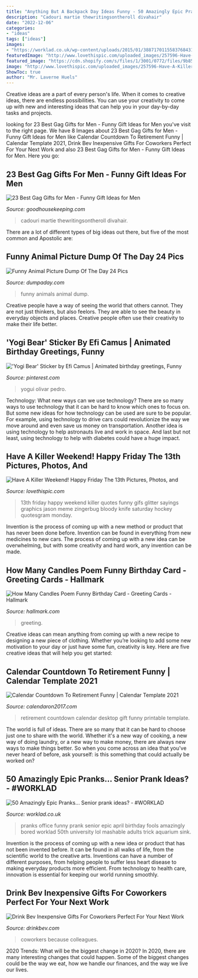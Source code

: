 ```yaml
---
title: "Anything But A Backpack Day Ideas Funny - 50 Amazingly Epic Pranks... Senior Prank Ideas?"
description: "Cadouri martie thewritingsontheroll divahair"
date: "2022-12-06"
categories:
- "ideas"
tags: ["ideas"]
images:
- "https://worklad.co.uk/wp-content/uploads/2015/01/3887170115583768431.jpg"
featuredImage: "http://www.lovethispic.com/uploaded_images/257596-Have-A-Killer-Weekend-Happy-Friday-The-13th.gif"
featured_image: "https://cdn.shopify.com/s/files/1/3001/0772/files/9b85c1aa-5997-495c-9318-efaa0d1e913c_480x480.jpg?v=1605903116"
image: "http://www.lovethispic.com/uploaded_images/257596-Have-A-Killer-Weekend-Happy-Friday-The-13th.gif"
ShowToc: true
author: "Mr. Laverne Huels"
---
```



Creative ideas are a part of every person's life. When it comes to creative ideas, there are endless possibilities. You can use your creativity to come up with new and interesting ideas that can help you in your day-by-day tasks and projects. 

	

		
looking for 23 Best Gag Gifts for Men - Funny Gift Ideas for Men you've visit to the right page. We have 8 Images about 23 Best Gag Gifts for Men - Funny Gift Ideas for Men like Calendar Countdown To Retirement Funny | Calendar Template 2021, Drink Bev Inexpensive Gifts For Coworkers Perfect For Your Next Work and also 23 Best Gag Gifts for Men - Funny Gift Ideas for Men. Here you go:
		
    
## 23 Best Gag Gifts For Men - Funny Gift Ideas For Men

<img loading=lazy src="https://hips.hearstapps.com/vader-prod.s3.amazonaws.com/1556552003-gag-gifts-for-men-thewritingsontheroll-official-retirement-papers-1556551984.jpg?crop=0.6662468513853904xw:1xh;center,top&amp;resize=480:*" onerror="this.onerror=null;this.src='https://tse4.mm.bing.net/th?id=OIP.MhRVVE0fzF2qWpfx3BooegHaHa&amp;pid=15.1';" alt="23 Best Gag Gifts for Men - Funny Gift Ideas for Men">

_Source: goodhousekeeping.com_

>cadouri martie thewritingsontheroll divahair. 

	

There are a lot of different types of big ideas out there, but five of the most common and Apostolic are: 

    
## Funny Animal Picture Dump Of The Day 24 Pics

<img loading=lazy src="http://www.dumpaday.com/wp-content/uploads/2018/02/funny-animals-15-3.jpg" onerror="this.onerror=null;this.src='https://tse1.mm.bing.net/th?id=OIP.5uOOFgXj3hwZPeZ26qqAowHaJ4&amp;pid=15.1';" alt="Funny Animal Picture Dump Of The Day 24 Pics">

_Source: dumpaday.com_

>funny animals animal dump. 

	

Creative people have a way of seeing the world that others cannot. They are not just thinkers, but also feelors. They are able to see the beauty in everyday objects and places. Creative people often use their creativity to make their life better.

    
## &#039;Yogi Bear&#039; Sticker By Efi Camus | Animated Birthday Greetings, Funny

<img loading=lazy src="https://i.pinimg.com/736x/52/46/7a/52467a3bb305e420b676385b0a55be30.jpg" onerror="this.onerror=null;this.src='https://tse4.mm.bing.net/th?id=OIP.afqOSacSyJU69jkAgIw7eQHaJ3&amp;pid=15.1';" alt="&#039;Yogi Bear&#039; Sticker by Efi Camus | Animated birthday greetings, Funny">

_Source: pinterest.com_

>yogui olivar pedro. 

	

Technology: What new ways can we use technology?
There are so many ways to use technology that it can be hard to know which ones to focus on. But some new ideas for how technology can be used are sure to be popular. For example, using technology to drive cars could revolutionize the way we move around and even save us money on transportation. Another idea is using technology to help astronauts live and work in space. And last but not least, using technology to help with diabetes could have a huge impact.

    
## Have A Killer Weekend! Happy Friday The 13th Pictures, Photos, And

<img loading=lazy src="http://www.lovethispic.com/uploaded_images/257596-Have-A-Killer-Weekend-Happy-Friday-The-13th.gif" onerror="this.onerror=null;this.src='https://tse4.mm.bing.net/th?id=OIP.t1E7GkEmgSyYZjPBilrYZgHaF2&amp;pid=15.1';" alt="Have A Killer Weekend! Happy Friday The 13th Pictures, Photos, and">

_Source: lovethispic.com_

>13th friday happy weekend killer quotes funny gifs glitter sayings graphics jason meme zingerbug bloody knife saturday hockey quotesgram monday. 

	

Invention is the process of coming up with a new method or product that has never been done before. Invention can be found in everything from new medicines to new cars. The process of coming up with a new idea can be overwhelming, but with some creativity and hard work, any invention can be made.

    
## How Many Candles Poem Funny Birthday Card - Greeting Cards - Hallmark

<img loading=lazy src="https://www.hallmark.com/dw/image/v2/AALB_PRD/on/demandware.static/-/Sites-hallmark-master/default/dwf4fe8ffe/images/finished-goods/How-Many-Candles-Poem-Funny-Birthday-Card-root-349ZZB8303_PV.1.ZZB8303.jpg_Source_Image.jpg" onerror="this.onerror=null;this.src='https://tse2.mm.bing.net/th?id=OIP.Kqyyk0W_ZOIYEPXsB8gSNAHaKz&amp;pid=15.1';" alt="How Many Candles Poem Funny Birthday Card - Greeting Cards - Hallmark">

_Source: hallmark.com_

>greeting. 

	

Creative ideas can mean anything from coming up with a new recipe to designing a new piece of clothing. Whether you’re looking to add some new motivation to your day or just have some fun, creativity is key. Here are five creative ideas that will help you get started: 

    
## Calendar Countdown To Retirement Funny | Calendar Template 2021

<img loading=lazy src="https://www.calendaron2017.com/wp-content/uploads/2020/08/retirement-countdown-calendar-retirement-countdown.jpg" onerror="this.onerror=null;this.src='https://tse1.mm.bing.net/th?id=OIP.5vzP_UH20h0NeF1PpaZP0AHaJ4&amp;pid=15.1';" alt="Calendar Countdown To Retirement Funny | Calendar Template 2021">

_Source: calendaron2017.com_

>retirement countdown calendar desktop gift funny printable template. 

	

The world is full of ideas. There are so many that it can be hard to choose just one to share with the world. Whether it's a new way of cooking, a new way of doing laundry, or a new way to make money, there are always new ways to make things better. So when you come across an idea that you've never heard of before, ask yourself: is this something that could actually be worked on?

    
## 50 Amazingly Epic Pranks... Senior Prank Ideas? - #WORKLAD

<img loading=lazy src="https://worklad.co.uk/wp-content/uploads/2015/01/3887170115583768431.jpg" onerror="this.onerror=null;this.src='https://tse3.mm.bing.net/th?id=OIP.YEVjD1ZrigyK6Il-k0YRBwHaLH&amp;pid=15.1';" alt="50 Amazingly Epic Pranks... Senior prank ideas? - #WORKLAD">

_Source: worklad.co.uk_

>pranks office funny prank senior epic april birthday fools amazingly bored worklad 50th university lol mashable adults trick aquarium sink. 

	

Invention is the process of coming up with a new idea or product that has not been invented before. It can be found in all walks of life, from the scientific world to the creative arts. Inventions can have a number of different purposes, from helping people to suffer less heart disease to making everyday products more efficient. From technology to health care, innovation is essential for keeping our world running smoothly.

    
## Drink Bev Inexpensive Gifts For Coworkers Perfect For Your Next Work

<img loading=lazy src="https://cdn.shopify.com/s/files/1/3001/0772/files/9b85c1aa-5997-495c-9318-efaa0d1e913c_480x480.jpg?v=1605903116" onerror="this.onerror=null;this.src='https://tse4.mm.bing.net/th?id=OIP.9VBf2L0967GrmmXQ2wvsqAHaE8&amp;pid=15.1';" alt="Drink Bev Inexpensive Gifts For Coworkers Perfect For Your Next Work">

_Source: drinkbev.com_

>coworkers because colleagues. 

	

2020 Trends: What will be the biggest change in 2020?
In 2020, there are many interesting changes that could happen. Some of the biggest changes could be the way we eat, how we handle our finances, and the way we live our lives.


